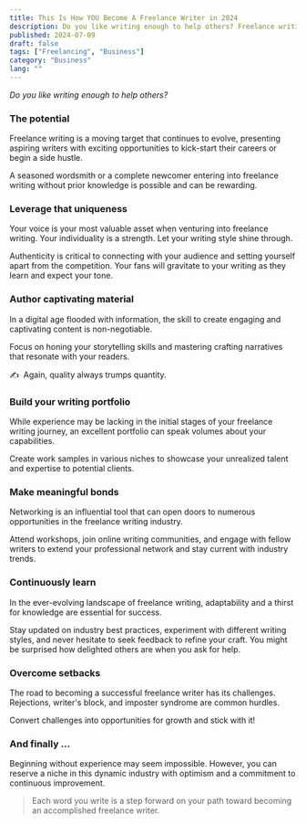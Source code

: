```yaml
---
title: This Is How YOU Become A Freelance Writer in 2024
description: Do you like writing enough to help others? Freelance writing beginners, starting freelance writing, 2024 freelance trends.
published: 2024-07-09
draft: false
tags: ["Freelancing", "Business"]
category: "Business"
lang: ""
---
```


<!-- ![Hero Image](./heroImage.jpg) -->

_Do you like writing enough to help others?_

### The potential

Freelance writing is a moving target that continues to evolve, presenting aspiring writers with exciting opportunities to kick-start their careers or begin a side hustle.

A seasoned wordsmith or a complete newcomer entering into freelance writing without prior knowledge is possible and can be rewarding.


### Leverage that uniqueness

Your voice is your most valuable asset when venturing into freelance writing. Your individuality is a strength. Let your writing style shine through.

Authenticity is critical to connecting with your audience and setting yourself apart from the competition. Your fans will gravitate to your writing as they learn and expect your tone.

### Author captivating material

In a digital age flooded with information, the skill to create engaging and captivating content is non-negotiable.

Focus on honing your storytelling skills and mastering crafting narratives that resonate with your readers.

✍ ️ Again, quality always trumps quantity.

### Build your writing portfolio

While experience may be lacking in the initial stages of your freelance writing journey, an excellent portfolio can speak volumes about your capabilities.

Create work samples in various niches to showcase your unrealized talent and expertise to potential clients.

### Make meaningful bonds

Networking is an influential tool that can open doors to numerous opportunities in the freelance writing industry.

Attend workshops, join online writing communities, and engage with fellow writers to extend your professional network and stay current with industry trends.

### Continuously learn

In the ever-evolving landscape of freelance writing, adaptability and a thirst for knowledge are essential for success.

Stay updated on industry best practices, experiment with different writing styles, and never hesitate to seek feedback to refine your craft. You might be surprised how delighted others are when you ask for help.

### Overcome setbacks

The road to becoming a successful freelance writer has its challenges. Rejections, writer's block, and imposter syndrome are common hurdles.

Convert challenges into opportunities for growth and stick with it!

### And finally …

Beginning without experience may seem impossible. However, you can reserve a niche in this dynamic industry with optimism and a commitment to continuous improvement.

> Each word you write is a step forward on your path toward becoming an accomplished freelance writer.
